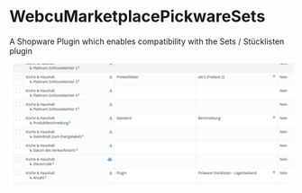 # WebcuMarketplacePickwareSets
A Shopware Plugin which enables compatibility with the Sets / Stücklisten plugin

![Screenshot](screenshot.jpg)